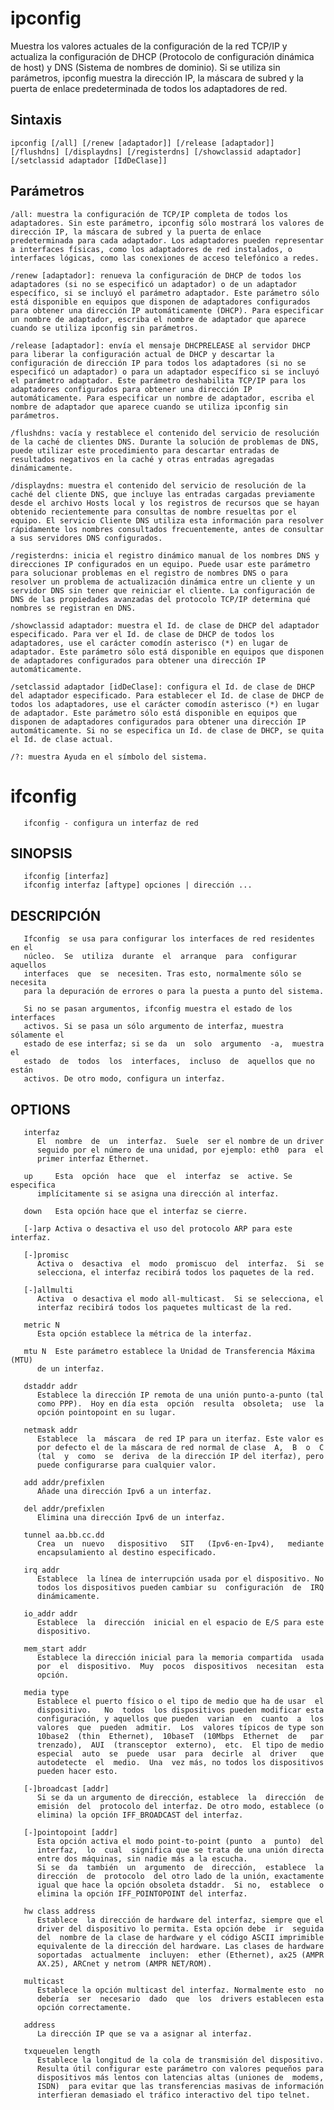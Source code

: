 # ipconfig

Muestra los valores actuales de la configuración de la red TCP/IP y actualiza la configuración de DHCP (Protocolo de configuración dinámica de host) y DNS (Sistema de nombres de dominio).
Si se utiliza sin parámetros, ipconfig muestra la dirección IP, la máscara de subred y la puerta de enlace predeterminada de todos los adaptadores de red.


## Sintaxis

    ipconfig [/all] [/renew [adaptador]] [/release [adaptador]] [/flushdns] [/displaydns] [/registerdns] [/showclassid adaptador] [/setclassid adaptador [IdDeClase]]
 

## Parámetros

    /all: muestra la configuración de TCP/IP completa de todos los adaptadores. Sin este parámetro, ipconfig sólo mostrará los valores de dirección IP, la máscara de subred y la puerta de enlace predeterminada para cada adaptador. Los adaptadores pueden representar a interfaces físicas, como los adaptadores de red instalados, o interfaces lógicas, como las conexiones de acceso telefónico a redes.

    /renew [adaptador]: renueva la configuración de DHCP de todos los adaptadores (si no se especificó un adaptador) o de un adaptador específico, si se incluyó el parámetro adaptador. Este parámetro sólo está disponible en equipos que disponen de adaptadores configurados para obtener una dirección IP automáticamente (DHCP). Para especificar un nombre de adaptador, escriba el nombre de adaptador que aparece cuando se utiliza ipconfig sin parámetros.

    /release [adaptador]: envía el mensaje DHCPRELEASE al servidor DHCP para liberar la configuración actual de DHCP y descartar la configuración de dirección IP para todos los adaptadores (si no se especificó un adaptador) o para un adaptador específico si se incluyó el parámetro adaptador. Este parámetro deshabilita TCP/IP para los adaptadores configurados para obtener una dirección IP automáticamente. Para especificar un nombre de adaptador, escriba el nombre de adaptador que aparece cuando se utiliza ipconfig sin parámetros.

    /flushdns: vacía y restablece el contenido del servicio de resolución de la caché de clientes DNS. Durante la solución de problemas de DNS, puede utilizar este procedimiento para descartar entradas de resultados negativos en la caché y otras entradas agregadas dinámicamente.

    /displaydns: muestra el contenido del servicio de resolución de la caché del cliente DNS, que incluye las entradas cargadas previamente desde el archivo Hosts local y los registros de recursos que se hayan obtenido recientemente para consultas de nombre resueltas por el equipo. El servicio Cliente DNS utiliza esta información para resolver rápidamente los nombres consultados frecuentemente, antes de consultar a sus servidores DNS configurados.

    /registerdns: inicia el registro dinámico manual de los nombres DNS y direcciones IP configurados en un equipo. Puede usar este parámetro para solucionar problemas en el registro de nombres DNS o para resolver un problema de actualización dinámica entre un cliente y un servidor DNS sin tener que reiniciar el cliente. La configuración de DNS de las propiedades avanzadas del protocolo TCP/IP determina qué nombres se registran en DNS.

    /showclassid adaptador: muestra el Id. de clase de DHCP del adaptador especificado. Para ver el Id. de clase de DHCP de todos los adaptadores, use el carácter comodín asterisco (*) en lugar de adaptador. Este parámetro sólo está disponible en equipos que disponen de adaptadores configurados para obtener una dirección IP automáticamente.

    /setclassid adaptador [idDeClase]: configura el Id. de clase de DHCP del adaptador especificado. Para establecer el Id. de clase de DHCP de todos los adaptadores, use el carácter comodín asterisco (*) en lugar de adaptador. Este parámetro sólo está disponible en equipos que disponen de adaptadores configurados para obtener una dirección IP automáticamente. Si no se especifica un Id. de clase de DHCP, se quita el Id. de clase actual.

    /?: muestra Ayuda en el símbolo del sistema.



# ifconfig

       ifconfig - configura un interfaz de red

## SINOPSIS

       ifconfig [interfaz]
       ifconfig interfaz [aftype] opciones | dirección ...


## DESCRIPCIÓN

       Ifconfig  se usa para configurar los interfaces de red residentes en el
       núcleo.	Se  utiliza  durante  el  arranque  para  configurar  aquellos
       interfaces  que	se  necesiten. Tras esto, normalmente sólo se necesita
       para la depuración de errores o para la puesta a punto del sistema.

       Si no se pasan argumentos, ifconfig muestra el estado de los interfaces
       activos. Si se pasa un sólo argumento de interfaz, muestra sólamente el
       estado de ese interfaz; si se da  un  solo  argumento  -a,  muestra  el
       estado  de  todos  los  interfaces,  incluso  de  aquellos que no están
       activos. De otro modo, configura un interfaz.


## OPTIONS

       interfaz
	      El  nombre  de  un  interfaz.  Suele  ser el nombre de un driver
	      seguido por el número de una unidad, por ejemplo: eth0  para  el
	      primer interfaz Ethernet.

       up     Esta  opción  hace  que  el  interfaz  se  active. Se especifica
	      implícitamente si se asigna una dirección al interfaz.

       down   Esta opción hace que el interfaz se cierre.

       [-]arp Activa o desactiva el uso del protocolo ARP para este interfaz.

       [-]promisc
	      Activa o	desactiva  el  modo  promiscuo	del  interfaz.	Si  se
	      selecciona, el interfaz recibirá todos los paquetes de la red.

       [-]allmulti
	      Activa  o desactiva el modo all-multicast.  Si se selecciona, el
	      interfaz recibirá todos los paquetes multicast de la red.

       metric N
	      Esta opción establece la métrica de la interfaz.

       mtu N  Este parámetro establece la Unidad de Transferencia Máxima (MTU)
	      de un interfaz.

       dstaddr addr
	      Establece la dirección IP remota de una unión punto-a-punto (tal
	      como PPP).  Hoy en día esta  opción  resulta  obsoleta;  use  la
	      opción pointopoint en su lugar.

       netmask addr
	      Establece  la  máscara  de red IP para un iterfaz. Este valor es
	      por defecto el de la máscara de red normal de clase  A,  B  o  C
	      (tal  y  como  se  deriva  de la dirección IP del iterfaz), pero
	      puede configurarse para cualquier valor.

       add addr/prefixlen
	      Añade una dirección Ipv6 a un interfaz.

       del addr/prefixlen
	      Elimina una dirección Ipv6 de un interfaz.

       tunnel aa.bb.cc.dd
	      Crea  un	nuevo	dispositivo   SIT   (Ipv6-en-Ipv4),   mediante
	      encapsulamiento al destino especificado.

       irq addr
	      Establece  la línea de interrupción usada por el dispositivo. No
	      todos los dispositivos pueden cambiar su	configuración  de  IRQ
	      dinámicamente.

       io_addr addr
	      Establece  la  dirección	inicial en el espacio de E/S para este
	      dispositivo.

       mem_start addr
	      Establece la dirección inicial para la memoria compartida  usada
	      por  el  dispositivo.  Muy  pocos  dispositivos  necesitan  esta
	      opción.

       media type
	      Establece el puerto físico o el tipo de medio que ha de usar  el
	      dispositivo.   No  todos	los dispositivos pueden modificar esta
	      configuración, y aquellos que pueden  varian  en	cuanto	a  los
	      valores  que  pueden  admitir.  Los  valores típicos de type son
	      10base2  (thin  Ethernet),  10baseT  (10Mbps  Ethernet  de   par
	      trenzado),  AUI  (transceptor  externo),	etc.  El tipo de medio
	      especial	auto  se  puede  usar  para  decirle  al  driver   que
	      autodetecte  el  medio.  Una  vez más, no todos los dispositivos
	      pueden hacer esto.

       [-]broadcast [addr]
	      Si se da un argumento de dirección, establece  la  dirección  de
	      emisión  del  protocolo del interfaz. De otro modo, establece (o
	      elimina) la opción IFF_BROADCAST del interfaz.

       [-]pointopoint [addr]
	      Esta opción activa el modo point-to-point (punto	a  punto)  del
	      interfaz,  lo  cual  significa que se trata de una unión directa
	      entre dos máquinas, sin nadie más a la escucha.
	      Si se  da  también  un  argumento  de  dirección,  establece  la
	      dirección  de  protocolo	del otro lado de la unión, exactamente
	      igual que hace la opción obsoleta dstaddr.  Si no,  establece  o
	      elimina la opción IFF_POINTOPOINT del interfaz.

       hw class address
	      Establece  la dirección de hardware del interfaz, siempre que el
	      driver del dispositivo lo permita. Esta opción debe  ir  seguida
	      del  nombre de la clase de hardware y el código ASCII imprimible
	      equivalente de la dirección del hardware. Las clases de hardware
	      soportadas  actualmente  incluyen:  ether (Ethernet), ax25 (AMPR
	      AX.25), ARCnet y netrom (AMPR NET/ROM).

       multicast
	      Establece la opción multicast del interfaz. Normalmente esto  no
	      debería  ser  necesario  dado  que  los  drivers establecen esta
	      opción correctamente.

       address
	      La dirección IP que se va a asignar al interfaz.

       txqueuelen length
	      Establece la longitud de la cola de transmisión del dispositivo.
	      Resulta útil configurar este parámetro con valores pequeños para
	      dispositivos más lentos con latencias altas (uniones de  modems,
	      ISDN)  para evitar que las transferencias masivas de información
	      interfieran demasiado el tráfico interactivo del tipo telnet.
